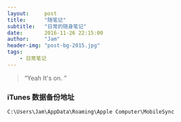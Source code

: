 ```yaml
---
layout:     post
title:      "随笔记"
subtitle:   "日常的随身笔记"
date:       2016-11-26 22:15:00
author:     "Jam"
header-img: "post-bg-2015.jpg"
tags:
    - 日常笔记
---
```


> “Yeah It's on. ”

### iTunes 数据备份地址
`C:\Users\Jam\AppData\Roaming\Apple Computer\MobileSync`
